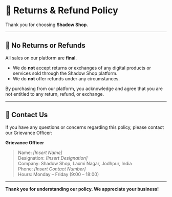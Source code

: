 # 🔄 Returns & Refund Policy

Thank you for choosing **Shadow Shop**.

---

## 🚫 No Returns or Refunds

All sales on our platform are **final**.

- We do **not** accept returns or exchanges of any digital products or services sold through the Shadow Shop platform.
- We do **not** offer refunds under any circumstances.

By purchasing from our platform, you acknowledge and agree that you are not entitled to any return, refund, or exchange.

---

## 🔔 Contact Us

If you have any questions or concerns regarding this policy, please contact our Grievance Officer:

**Grievance Officer**  
> Name: *[Insert Name]*  
> Designation: *[Insert Designation]*  
> Company: Shadow Shop, Laxmi Nagar, Jodhpur, India  
> Phone: *[Insert Contact Number]*  
> Hours: Monday – Friday (9:00 – 18:00)

---

**Thank you for understanding our policy. We appreciate your business!**
